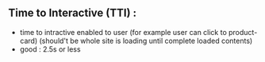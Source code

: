 ## Time to Interactive (TTI) : 
* time to intractive enabled to user (for example user can click to product-card) (should't be whole site is loading until complete loaded contents)
* good : 2.5s or less
